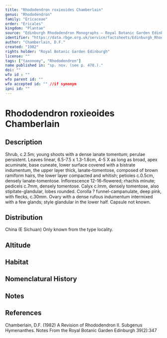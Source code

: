```yaml
---
title: "Rhododendron roxieoides Chamberlain"
genus: "Rhododendron"
family: "Ericaceae"
order: "Ericales"
kingdom: "Plantae"
source: "Edinburgh Rhododendron Monographs – Royal Botanic Garden Edinburgh"
identifier: "https://data.rbge.org.uk/service/factsheets/Edinburgh_Rhododendron_Monographs.xhtml"
author: "Chamberlain, D.F."
created: "1982"
rights holder: "Royal Botanic Garden Edinburgh"
license: ""
tags: ["taxonomy", "Rhododendron"]
name published in: "sp. nov. (see p. 478.)."
doi: ""
wfo id : ""
wfo parent id: ""
wfo accepted id: "" //if synonym                      
ipni id: ""
---
```


                       

# Rhododendron roxieoides Chamberlain

## Description
Shrub, c.2.5m; young shoots with a dense lanate tomentum; perulae persistent. Leaves linear, 6.5-7.5 x 1.3-1.8cm, 4-5 X as long as broad, apex acuminate, base cuneate, lower surface covered with a bistrate indumentum, the upper layer thick, lanate-tomentose, composed of brown ramiform hairs, the lower layer compacted and whitish; petioles c.0.5cm, densely lanate-tomentose. Inflorescence 12-16-flowered; rhachis minute; pedicels c.7mm, densely tomentose. Calyx c.lmm, densely tomentose, also stipitate-glandular, lobes rounded. Corolla ? funnel-campanulate, deep pink, with flecks, c.30mm. Ovary with a dense rufous indumentum intermixed with a few glands; style glandular in the lower half. Capsule not known.

## Distribution
China (E Sichuan) Only known from the type locality.

## Altitude


## Habitat


## Nomenclatural History

                       
## Notes


## References

Chamberlain, D.F. (1982) A Revision of Rhododendron II. Subgenus Hymenanthes. Notes From the Royal Botanic Garden Edinburgh 39(2):347
